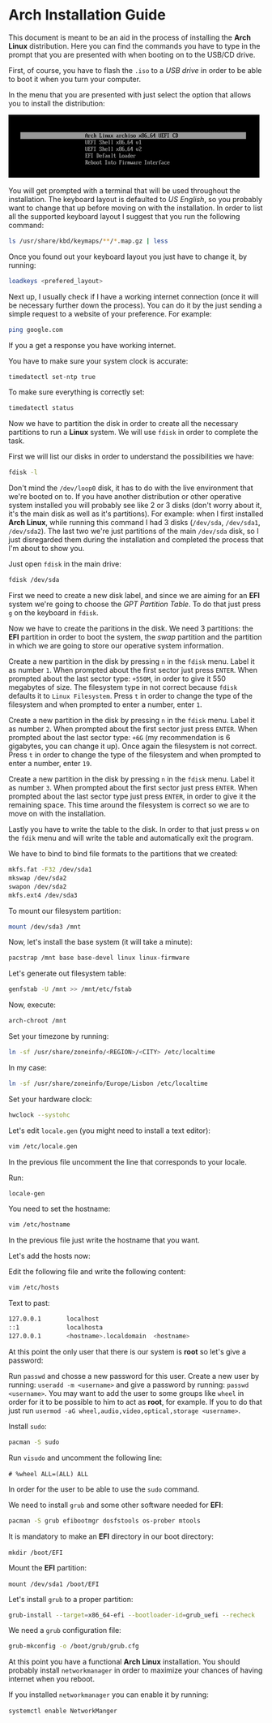 # Arch Installation Guide

This document is meant to be an aid in the process of installing the **Arch
Linux** distribution. Here you can find the commands you have to type in the
prompt that you are presented with when booting on to the USB/CD drive.

First, of course, you have to flash the `.iso` to a _USB drive_ in order to be
able to boot it when you turn your computer.

In the menu that you are presented with just select the option that allows you
to install the distribution:

![**Arch Linux** boot menu](figures/arch_menu.png)

You will get prompted with a terminal that will be used throughout the
installation. The keyboard layout is defaulted to _US English_, so you probably
want to change that up before moving on with the installation. In order to list
all the supported keyboard layout I suggest that you run the following command:

```bash
ls /usr/share/kbd/keymaps/**/*.map.gz | less
```

Once you found out your keyboard layout you just have to change it, by running:

```bash
loadkeys <prefered_layout>
```

Next up, I usually check if I have a working internet connection (once it will
be necessary further down the process). You can do it by the just sending a
simple request to a website of your preference. For example:

```bash
ping google.com
```

If you a get a response you have working internet.

You have to make sure your system clock is accurate:

```bash
timedatectl set-ntp true
```

To make sure everything is correctly set:

```bash
timedatectl status
```

Now we have to partition the disk in order to create all the necessary
partitions to run a **Linux** system. We will use `fdisk` in order to complete
the task.

First we will list our disks in order to understand the possibilities we have:

```bash
fdisk -l
```

Don't mind the `/dev/loop0` disk, it has to do with the live environment that
we're booted on to. If you have another distribution or other operative system
installed you will probably see like 2 or 3 disks (don't worry about it, it's
the main disk as well as it's partitions). For example: when I first installed
**Arch Linux**, while running this command I had 3 disks (`/dev/sda`,
`/dev/sda1`, `/dev/sda2`). The last two we're just partitions of the main
`/dev/sda` disk, so I just disregarded them during the installation and
completed the process that I'm about to show you.

Just open `fdisk` in the main drive:

```bash
fdisk /dev/sda
```

First we need to create a new disk label, and since we are aiming for an
**EFI** system we're going to choose the _GPT Partition Table_. To do that just
press `g` on the keyboard in `fdisk`.

Now we have to create the paritions in the disk. We need 3 partitions: the
**EFI** partition in order to boot the system, the _swap_ partition and the
partition in which we are going to store our operative system information.

Create a new partition in the disk by pressing `n` in the `fdisk` menu. Label
it as number `1`. When prompted about the first sector just press `ENTER`. When
prompted about the last sector type: `+550M`, in order to give it 550 megabytes
of size. The filesystem type in not correct because `fdisk` defaults it to
`Linux Filesystem`. Press `t` in order to change the type of the filesystem and
when prompted to enter a number, enter `1`.

Create a new partition in the disk by pressing `n` in the `fdisk` menu. Label it
as number `2`. When prompted about the first sector just press `ENTER`. When
prompted about the last sector type: `+6G` (my recommendation is 6 gigabytes,
you can change it up). Once again the filesystem is not correct. Press `t` in
order to change the type of the filesystem and when prompted to enter a number,
enter `19`.

Create a new partition in the disk by pressing `n` in the `fdisk` menu. Label
it as number `3`. When prompted about the first sector just press `ENTER`. When
prompted about the last sector type just press `ENTER`, in order to give it the
remaining space. This time around the filesystem is correct so we are to move
on with the installation.

Lastly you have to write the table to the disk. In order to that just press `w`
on the `fdik` menu and will write the table and automatically exit the program.

We have to bind to bind file formats to the partitions that we created:

```bash
mkfs.fat -F32 /dev/sda1
mkswap /dev/sda2
swapon /dev/sda2
mkfs.ext4 /dev/sda3
```

To mount our filesystem partition:

```bash
mount /dev/sda3 /mnt
```

Now, let's install the base system (it will take a minute):

```bash
pacstrap /mnt base base-devel linux linux-firmware
```

Let's generate out filesystem table:

```bash
genfstab -U /mnt >> /mnt/etc/fstab
```

Now, execute:

```bash
arch-chroot /mnt
```

Set your timezone by running:

```bash
ln -sf /usr/share/zoneinfo/<REGION>/<CITY> /etc/localtime
```

In my case:

```bash
ln -sf /usr/share/zoneinfo/Europe/Lisbon /etc/localtime
```

Set your hardware clock:

```bash
hwclock --systohc
```

Let's edit `locale.gen` (you might need to install a text editor):

```bash
vim /etc/locale.gen
```

In the previous file uncomment the line that corresponds to your locale.

Run:

```bash
locale-gen
```

You need to set the hostname:

```bash
vim /etc/hostname
```

In the previous file just write the hostname that you want.

Let's add the hosts now:

Edit the following file and write the following content:

```bash
vim /etc/hosts
```

Text to past:

```bash
127.0.0.1       localhost
::1             localhosta
127.0.0.1       <hostname>.localdomain  <hostname>
```

At this point the only user that there is our system is **root** so let's give
a password:

Run `passwd` and chosse a new password for this user. Create a new user by
running: `useradd -m <username>` and give a password by running: `passwd
<username>`. You may want to add the user to some groups like `wheel` in order
for it to be possible to him to act as **root**, for example. If you to do that
just run `usermod -aG wheel,audio,video,optical,storage <username>`.

Install `sudo`:

```bash
pacman -S sudo
```

Run `visudo` and uncomment the following line:

`# %wheel ALL=(ALL) ALL`

In order for the user to be able to use the `sudo` command.

We need to install `grub` and some other software needed for **EFI**:

```bash
pacman -S grub efibootmgr dosfstools os-prober mtools
```

It is mandatory to make an **EFI** directory in our boot directory:

`mkdir /boot/EFI`

Mount the **EFI** partition:

`mount /dev/sda1 /boot/EFI`

Let's install `grub` to a proper partition:

```bash
grub-install --target=x86_64-efi --bootloader-id=grub_uefi --recheck
```

We need a `grub` configuration file:

```bash
grub-mkconfig -o /boot/grub/grub.cfg
```

At this point you have a functional **Arch Linux** installation. You should
probably install `networkmanager` in order to maximize your chances of having
internet when you reboot.

If you installed `networkmanager` you can enable it by running:

`systemctl enable NetworkManger`


